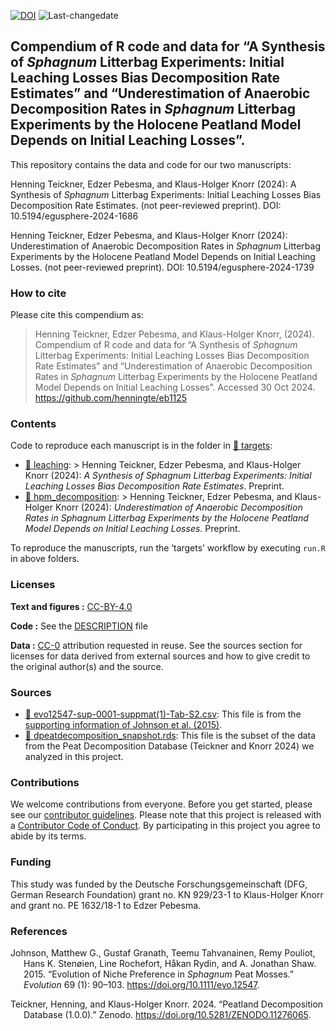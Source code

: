 
<!-- README.md is generated from README.Rmd. Please edit that file -->

[![DOI](https://zenodo.org/badge/805337783.svg)](https://zenodo.org/doi/10.5281/zenodo.11472954)
![Last-changedate](https://img.shields.io/badge/last%20change-2024--10--30-brightgreen.svg)

## Compendium of R code and data for “A Synthesis of *Sphagnum* Litterbag Experiments: Initial Leaching Losses Bias Decomposition Rate Estimates” and “Underestimation of Anaerobic Decomposition Rates in *Sphagnum* Litterbag Experiments by the Holocene Peatland Model Depends on Initial Leaching Losses”.

This repository contains the data and code for our two manuscripts:

Henning Teickner, Edzer Pebesma, and Klaus-Holger Knorr (2024): A
Synthesis of *Sphagnum* Litterbag Experiments: Initial Leaching Losses
Bias Decomposition Rate Estimates. (not peer-reviewed preprint). DOI:
10.5194/egusphere-2024-1686

Henning Teickner, Edzer Pebesma, and Klaus-Holger Knorr (2024):
Underestimation of Anaerobic Decomposition Rates in *Sphagnum* Litterbag
Experiments by the Holocene Peatland Model Depends on Initial Leaching
Losses. (not peer-reviewed preprint). DOI: 10.5194/egusphere-2024-1739

### How to cite

Please cite this compendium as:

> Henning Teickner, Edzer Pebesma, and Klaus-Holger Knorr, (2024).
> Compendium of R code and data for “A Synthesis of *Sphagnum* Litterbag
> Experiments: Initial Leaching Losses Bias Decomposition Rate
> Estimates” and “Underestimation of Anaerobic Decomposition Rates in
> *Sphagnum* Litterbag Experiments by the Holocene Peatland Model
> Depends on Initial Leaching Losses”. Accessed 30 Oct 2024.
> <https://github.com/henningte/eb1125>

### Contents

Code to reproduce each manuscript is in the folder in [:file_folder:
targets](targets):  
- [:file_folder: leaching](targets/leaching): \> Henning Teickner, Edzer
Pebesma, and Klaus-Holger Knorr (2024): *A Synthesis of *Sphagnum*
Litterbag Experiments: Initial Leaching Losses Bias Decomposition Rate
Estimates*. Preprint.  
- [:file_folder: hpm_decomposition](targets/hpm_decomposition): \>
Henning Teickner, Edzer Pebesma, and Klaus-Holger Knorr (2024):
*Underestimation of Anaerobic Decomposition Rates in *Sphagnum*
Litterbag Experiments by the Holocene Peatland Model Depends on Initial
Leaching Losses*. Preprint.

To reproduce the manuscripts, run the ‘targets’ workflow by executing
`run.R` in above folders.

### Licenses

**Text and figures :**
[CC-BY-4.0](http://creativecommons.org/licenses/by/4.0/)

**Code :** See the [DESCRIPTION](DESCRIPTION) file

**Data :** [CC-0](http://creativecommons.org/publicdomain/zero/1.0/)
attribution requested in reuse. See the sources section for licenses for
data derived from external sources and how to give credit to the
original author(s) and the source.

### Sources

-   [:file_folder:
    evo12547-sup-0001-suppmat(1)-Tab-S2.csv](targets/leaching/derived_data/evo12547-sup-0001-suppmat(1)-Tab-S2.csv):
    This file is from the [supporting information of Johnson et al.
    (2015)](https://academic.oup.com/evolut/article/69/1/90/6851823#supplementary-data).
-   [:file_folder:
    dpeatdecomposition_snapshot.rds](targets/leaching/derived_data/dpeatdecomposition_snapshot.rds):
    This file is the subset of the data from the Peat Decomposition
    Database (Teickner and Knorr 2024) we analyzed in this project.

### Contributions

We welcome contributions from everyone. Before you get started, please
see our [contributor guidelines](CONTRIBUTING.md). Please note that this
project is released with a [Contributor Code of Conduct](CONDUCT.md). By
participating in this project you agree to abide by its terms.

### Funding

This study was funded by the Deutsche Forschungsgemeinschaft (DFG,
German Research Foundation) grant no. KN 929/23-1 to Klaus-Holger Knorr
and grant no. PE 1632/18-1 to Edzer Pebesma.

### References

<div id="refs" class="references csl-bib-body hanging-indent">

<div id="ref-Johnson.2015" class="csl-entry">

Johnson, Matthew G., Gustaf Granath, Teemu Tahvanainen, Remy Pouliot,
Hans K. Stenøien, Line Rochefort, Håkan Rydin, and A. Jonathan Shaw.
2015. “Evolution of Niche Preference in *Sphagnum* Peat Mosses.”
*Evolution* 69 (1): 90–103. <https://doi.org/10.1111/evo.12547>.

</div>

<div id="ref-Teickner.2024c" class="csl-entry">

Teickner, Henning, and Klaus-Holger Knorr. 2024. “Peatland Decomposition
Database (1.0.0).” Zenodo. <https://doi.org/10.5281/ZENODO.11276065>.

</div>

</div>

